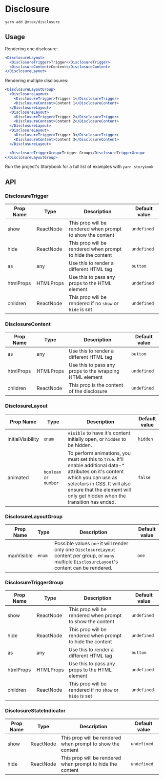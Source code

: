 # Disclosure

```
yarn add @vtex/disclosure
```

## Usage

Rendering one disclosure:

```jsx
<DisclosureLayout>
  <DisclosureTrigger>Trigger</DisclosureTrigger>
  <DisclosureContent>Content</DisclosureContent>
</DisclosureLayout>
```

Rendering multiple disclosures:

```jsx
<DisclosureLayoutGroup>
  <DisclosureLayout>
    <DisclosureTrigger>Trigger 1</DisclosureTrigger>
    <DisclosureContent>Content 1</DisclosureContent>
  </DisclosureLayout>
  <DisclosureLayout>
    <DisclosureTrigger>Trigger 2</DisclosureTrigger>
    <DisclosureContent>Content 2</DisclosureContent>
  </DisclosureLayout>
  <DisclosureLayout>
    <DisclosureTrigger>Trigger 3</DisclosureTrigger>
    <DisclosureContent>Content 3</DisclosureContent>
  </DisclosureLayout>

  <DisclosureTriggerGroup>Trigger Group</DisclosureTriggerGroup>
</DisclosureLayoutGroup>
```

Run the project's Storybook for a full list of examples with `yarn storybook`.

## API

### DisclosureTrigger

Prop Name | Type | Description | Default value
---|---|---|---
show | ReactNode | This prop will be rendered when prompt to show the content | `undefined`
hide | ReactNode | This prop will be rendered when prompt to hide the content | `undefined`
as | any | Use this to render a different HTML tag | `button`
htmlProps | HTMLProps | Use this to pass any props to the HTML element | `undefined`
children | ReactNode | This prop will be rendered if no `show` or `hide` is set | `undefined`

### DisclosureContent

Prop Name | Type | Description | Default value
---|---|---|---
as | any | Use this to render a different HTML tag | `button`
htmlProps | HTMLProps | Use this to pass any props to the wrapping HTML element | `undefined`
children | ReactNode | This prop is the content of the disclosure | `undefined`

### DisclosureLayout

Prop Name | Type | Description | Default value
---|---|---|---
initialVisibility | `enum` | `visible` to have it's content initially open, or `hidden` to be hidden. | `hidden`
animated | `boolean` or `number` | To perform animations, you must set this to `true`. It'll enable additional data-* attributes on it's content which you can use as selectors in CSS. It will also ensure that the element will only get hidden when the transition has ended. | `false`

### DisclosureLayoutGroup

Prop Name | Type | Description | Default value
---|---|---|---
maxVisible | `enum` | Possible values `one` it will render only one `DisclosureLayout` content per group, or `many` multiple `DisclosureLayout`'s content can be rendered. | `one`

### DisclosureTriggerGroup

Prop Name | Type | Description | Default value
---|---|---|---
show | ReactNode | This prop will be rendered when prompt to show the content | `undefined`
hide | ReactNode | This prop will be rendered when prompt to hide the content | `undefined`
as | any | Use this to render a different HTML tag | `button`
htmlProps | HTMLProps | Use this to pass any props to the HTML element | `undefined`
children | ReactNode | This prop will be rendered if no `show` or `hide` is set | `undefined`

### DisclosureStateIndicator

Prop Name | Type | Description | Default value
---|---|---|---
show | ReactNode | This prop will be rendered when prompt to show the content | `undefined`
hide | ReactNode | This prop will be rendered when prompt to hide the content | `undefined`